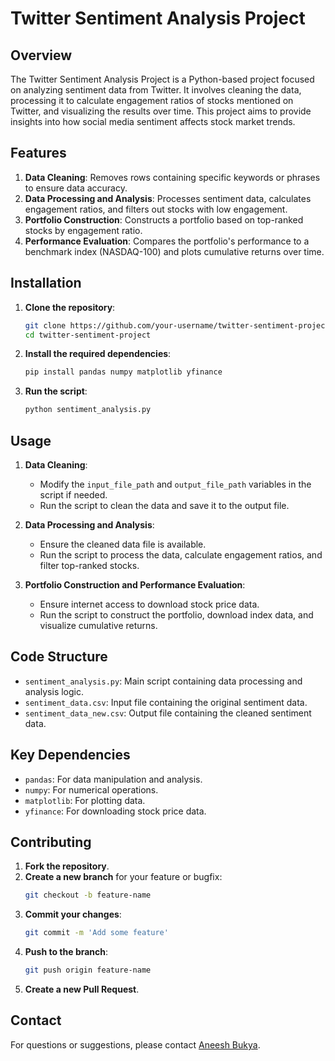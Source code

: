# Twitter Sentiment Analysis Project

## Overview
The Twitter Sentiment Analysis Project is a Python-based project focused on analyzing sentiment data from Twitter. It involves cleaning the data, processing it to calculate engagement ratios of stocks mentioned on Twitter, and visualizing the results over time. This project aims to provide insights into how social media sentiment affects stock market trends.

## Features
1. **Data Cleaning**: Removes rows containing specific keywords or phrases to ensure data accuracy.
2. **Data Processing and Analysis**: Processes sentiment data, calculates engagement ratios, and filters out stocks with low engagement.
3. **Portfolio Construction**: Constructs a portfolio based on top-ranked stocks by engagement ratio.
4. **Performance Evaluation**: Compares the portfolio's performance to a benchmark index (NASDAQ-100) and plots cumulative returns over time.

## Installation

1. **Clone the repository**:
    ```bash
    git clone https://github.com/your-username/twitter-sentiment-project.git
    cd twitter-sentiment-project
    ```

2. **Install the required dependencies**:
    ```bash
    pip install pandas numpy matplotlib yfinance
    ```

3. **Run the script**:
    ```bash
    python sentiment_analysis.py
    ```

## Usage

1. **Data Cleaning**:
    - Modify the `input_file_path` and `output_file_path` variables in the script if needed.
    - Run the script to clean the data and save it to the output file.

2. **Data Processing and Analysis**:
    - Ensure the cleaned data file is available.
    - Run the script to process the data, calculate engagement ratios, and filter top-ranked stocks.

3. **Portfolio Construction and Performance Evaluation**:
    - Ensure internet access to download stock price data.
    - Run the script to construct the portfolio, download index data, and visualize cumulative returns.

## Code Structure

- `sentiment_analysis.py`: Main script containing data processing and analysis logic.
- `sentiment_data.csv`: Input file containing the original sentiment data.
- `sentiment_data_new.csv`: Output file containing the cleaned sentiment data.

## Key Dependencies

- `pandas`: For data manipulation and analysis.
- `numpy`: For numerical operations.
- `matplotlib`: For plotting data.
- `yfinance`: For downloading stock price data.

## Contributing

1. **Fork the repository**.
2. **Create a new branch** for your feature or bugfix:
    ```bash
    git checkout -b feature-name
    ```
3. **Commit your changes**:
    ```bash
    git commit -m 'Add some feature'
    ```
4. **Push to the branch**:
    ```bash
    git push origin feature-name
    ```
5. **Create a new Pull Request**.

## Contact
For questions or suggestions, please contact [Aneesh Bukya](mailto:aneeshbsri@outlook.com).
